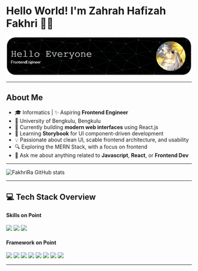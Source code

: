 # Hello World! I'm Zahrah Hafizah Fakhri 👋🏻

![Banner-Zara](img/Github-Banner.png)

---

## About Me

- 🎓 Informatics | ✨ Aspiring **Frontend Engineer**
- 🏫 University of Bengkulu, Bengkulu
- 🔭 Currently building **modern web interfaces** using React.js
- 📖 Learning **Storybook** for UI component-driven development
- 💡 Passionate about clean UI, scable frontend architecture, and usability
- 🔍 Exploring the MERN Stack, with a focus on frontend
- 💭 Ask me about anything related to **Javascript**, **React**, or **Frontend Dev**

---

![FakhriRa GitHub stats](https://github-readme-stats.vercel.app/api?username=FakhriRa-Dot&show_icons=true&theme=tokyonight&hide=prs,issues)

---

## 💻 Tech Stack Overview

#### Skills on Point

<img src="https://img.shields.io/badge/HTML5-E34F26?style=for-the-badge&logo=html5&logoColor=white" style="display: inline-block;" >
<img src="https://img.shields.io/badge/CSS3-1572B6?style=for-the-badge&logo=css3&logoColor=white" style="display: inline-block;" >
<img src="https://img.shields.io/badge/JavaScript-323330?style=for-the-badge&logo=javascript&logoColor=F7DF1E" style="display: inline-block;" >

#### Framework on Point

<img src="https://img.shields.io/badge/Bootstrap-563D7C?style=for-the-badge&logo=bootstrap&logoColor=white">
<img src="https://img.shields.io/badge/Material%20UI-007FFF?style=for-the-badge&logo=mui&logoColor=white">
<img src="https://img.shields.io/badge/styled--components-DB7093?style=for-the-badge&logo=styled-components&logoColor=white">
<img src="https://img.shields.io/badge/Tailwind_CSS-38B2AC?style=for-the-badge&logo=tailwind-css&logoColor=white">
<img src="https://img.shields.io/badge/storybook-FF4785?style=for-the-badge&logo=storybook&logoColor=white">
<img src="https://img.shields.io/badge/React-20232A?style=for-the-badge&logo=react&logoColor=61DAFB">
<img src="https://img.shields.io/badge/Vite-B73BFE?style=for-the-badge&logo=vite&logoColor=FFD62E">
<img src="https://img.shields.io/badge/Node%20js-339933?style=for-the-badge&logo=nodedotjs&logoColor=white">

---

<!-- The last person standing is the winner. If you want to be the last one standing, be strong. -- Kageyama Tobio -->
